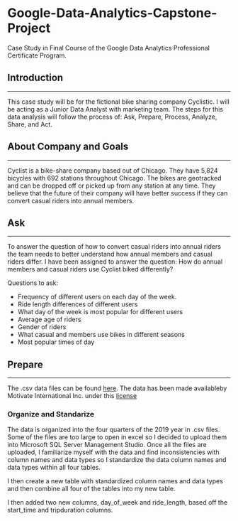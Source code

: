 # Google-Data-Analytics-Capstone-Project
Case Study in Final Course of the Google Data Analytics Professional Certificate Program.


## Introduction  
_____________________________________________________________________________________________________________________________________________________________________________________________
This case study will be for the fictional bike sharing company Cyclistic. I will be acting as a Junior Data Analyst with marketing team. The steps for this data analysis will follow the process of: Ask, Prepare, Process, Analyze, Share, and Act.


## About Company and Goals
_____________________________________________________________________________________________________________________________________________________________________________________________
Cyclist is a bike-share company based out of Chicago. They have 5,824 bicycles with 692 stations throughout Chicago. The bikes are geotracked and can be dropped off or picked up from any station at any time. They believe that the future of their company will have better success if they can convert casual riders into annual members.


## Ask  
______________________________________________________________________________________________________________________________________________________________________________________________
To answer the question of how to convert casual riders into annual riders the team needs to better understand how annual members and casual riders differ. I have been assigned to answer the question: How do annual members and casual riders use Cyclist biked differently?

Questions to ask: 
  * Frequency of different users on each day of the week.
  * Ride length differences of different users
  * What day of the week is most popular for different users
  * Average age of riders
  * Gender of riders
  * What casual and members use bikes in different seasons
  * Most popular times of day

## Prepare  
_____________________________________________________________________________________________________________________________________________________________________________________________
The .csv data files can be found [here](https://divvy-tripdata.s3.amazonaws.com/index.html). The data has been made availableby Motivate International Inc. under this [license](https://divvybikes.com/data-license-agreement)

### Organize and Standarize
The data is organized into the four quarters of the 2019 year in .csv files. Some of the files are too large to open in excel so I decided to upload them into Microsoft SQL Server Management Studio.  Once all the files are uploaded, I familiarize myself with the data and find inconsistencies with column names and data types so I standardize the data column names and data types within all four tables.

I then create a new table with standardized column names and data types and then combine all four of the tables into my new table. 


I then added two new columns, day_of_week and ride_length, based off the start_time and tripduration columns. 






